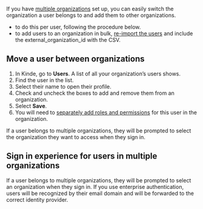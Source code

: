 
If you have [multiple organizations](/build/organizations/multi-tenancy-using-organizations/) set up, you can easily switch the organization a user belongs to and add them to other organizations.

- to do this per user, following the procedure below.
- to add users to an organization in bulk, [re-import the users](/manage-users/add-and-edit/import-users-in-bulk/) and include the external_organization_id with the CSV.

## **Move a user between organizations**

1. In Kinde, go to **Users**. A list of all your organization’s users shows.
2. Find the user in the list.
3. Select their name to open their profile.
4. Check and uncheck the boxes to add and remove them from an organization.
5. Select **Save**.
6. You will need to [separately add roles and permissions](/manage-users/roles-and-permissions/apply-roles-and-permissions-to-users/) for this user in the organization.

If a user belongs to multiple organizations, they will be prompted to select the organization they want to access when they sign in.

## Sign in experience for users in multiple organizations

If a user belongs to multiple organizations, they will be prompted to select an organization when they sign in. If you use enterprise authentication, users will be recognized by their email domain and will be forwarded to the correct identity provider.
